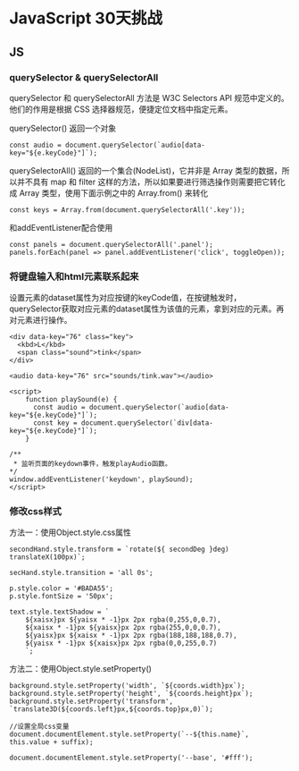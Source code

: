 # JavaScript 30天挑战

## JS
### querySelector & querySelectorAll
querySelector 和 querySelectorAll 方法是 W3C Selectors API 规范中定义的。他们的作用是根据 CSS 选择器规范，便捷定位文档中指定元素。

querySelector() 返回一个对象

```
const audio = document.querySelector(`audio[data-key="${e.keyCode}"]`);
```

querySelectorAll() 返回的一个集合(NodeList)，它并非是 Array 类型的数据，所以并不具有 map 和 filter 这样的方法，所以如果要进行筛选操作则需要把它转化成 Array 类型，使用下面示例之中的 Array.from() 来转化

```
const keys = Array.from(document.querySelectorAll('.key'));
```

和addEventListener配合使用

```
const panels = document.querySelectorAll('.panel');
panels.forEach(panel => panel.addEventListener('click', toggleOpen));
```

### 将键盘输入和html元素联系起来

设置元素的dataset属性为对应按键的keyCode值，在按键触发时，querySelector获取对应元素的dataset属性为该值的元素，拿到对应的元素。再对元素进行操作。

```
<div data-key="76" class="key">
  <kbd>L</kbd>
  <span class="sound">tink</span>
</div>

<audio data-key="76" src="sounds/tink.wav"></audio>

<script>
	function playSound(e) {
	  const audio = document.querySelector(`audio[data-key="${e.keyCode}"]`);
	  const key = document.querySelector(`div[data-key="${e.keyCode}"]`);
	}

/**
 * 监听页面的keydown事件，触发playAudio函数。
*/
window.addEventListener('keydown', playSound);
</script>
```

### 修改css样式

方法一：使用Object.style.css属性

```
secondHand.style.transform = `rotate(${ secondDeg }deg) translateX(100px)`;

secHand.style.transition = 'all 0s';

p.style.color = '#BADA55';
p.style.fontSize = '50px';

text.style.textShadow = `
    ${xaisx}px ${yaisx * -1}px 2px rgba(0,255,0,0.7),
    ${xaisx * -1}px ${yaisx}px 2px rgba(255,0,0,0.7),
    ${yaisx}px ${xaisx * -1}px 2px rgba(188,188,188,0.7),
    ${yaisx * -1}px ${xaisx}px 2px rgba(0,0,255,0.7)      
    `;
```

方法二：使用Object.style.setProperty()

```
background.style.setProperty('width', `${coords.width}px`);
background.style.setProperty('height', `${coords.height}px`);
background.style.setProperty('transform', `translate3D(${coords.left}px,${coords.top}px,0)`);

//设置全局css变量
document.documentElement.style.setProperty(`--${this.name}`, this.value + suffix);

document.documentElement.style.setProperty('--base', '#fff');
```